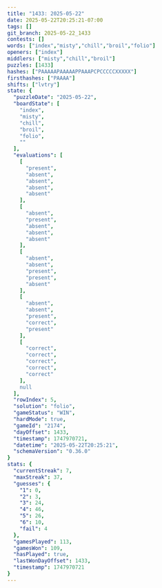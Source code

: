 ```yaml
---
title: "1433: 2025-05-22"
date: 2025-05-22T20:25:21-07:00
tags: []
git_branch: 2025-05-22_1433
contests: []
words: ["index","misty","chill","broil","folio"]
openers: ["index"]
middlers: ["misty","chill","broil"]
puzzles: [1433]
hashes: ["PAAAAAPAAAAAPPAAAPCPCCCCCXXXXX"]
firsthashes: ["PAAAA"]
shifts: ["lvtry"]
state: {
  "puzzleDate": "2025-05-22",
  "boardState": [
    "index",
    "misty",
    "chill",
    "broil",
    "folio",
    ""
  ],
  "evaluations": [
    [
      "present",
      "absent",
      "absent",
      "absent",
      "absent"
    ],
    [
      "absent",
      "present",
      "absent",
      "absent",
      "absent"
    ],
    [
      "absent",
      "absent",
      "present",
      "present",
      "absent"
    ],
    [
      "absent",
      "absent",
      "present",
      "correct",
      "present"
    ],
    [
      "correct",
      "correct",
      "correct",
      "correct",
      "correct"
    ],
    null
  ],
  "rowIndex": 5,
  "solution": "folio",
  "gameStatus": "WIN",
  "hardMode": true,
  "gameId": "2174",
  "dayOffset": 1433,
  "timestamp": 1747970721,
  "datetime": "2025-05-22T20:25:21",
  "schemaVersion": "0.36.0"
}
stats: {
  "currentStreak": 7,
  "maxStreak": 37,
  "guesses": {
    "1": 0,
    "2": 3,
    "3": 24,
    "4": 46,
    "5": 26,
    "6": 10,
    "fail": 4
  },
  "gamesPlayed": 113,
  "gamesWon": 109,
  "hasPlayed": true,
  "lastWonDayOffset": 1433,
  "timestamp": 1747970721
}
---
```

<!-- more -->

